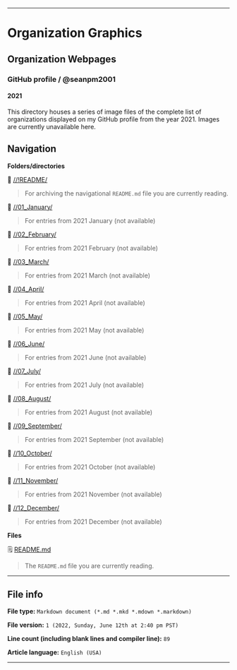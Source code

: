 
***

# Organization Graphics

## Organization Webpages

### GitHub profile / @seanpm2001

#### 2021

This directory houses a series of image files of the complete list of organizations displayed on my GitHub profile from the year 2021. Images are currently unavailable here.

## Navigation

**Folders/directories**

📁 [//!README/](/OrganizationGraphics/Organization_webpages/GitHub_Profile/@seanpm2001/!README/)

> For archiving the navigational `README.md` file you are currently reading.

📁 [//01_January/](/OrganizationGraphics/Organization_webpages/GitHub_Profile/@seanpm2001/2021/01_January/)

> For entries from 2021 January (not available)

📁 [//02_February/](/OrganizationGraphics/Organization_webpages/GitHub_Profile/@seanpm2001/2021/02_February/)

> For entries from 2021 February (not available)

📁 [//03_March/](/OrganizationGraphics/Organization_webpages/GitHub_Profile/@seanpm2001/2021/03_March/)

> For entries from 2021 March (not available)

📁 [//04_April/](/OrganizationGraphics/Organization_webpages/GitHub_Profile/@seanpm2001/2021/04_April/)

> For entries from 2021 April (not available)

📁 [//05_May/](/OrganizationGraphics/Organization_webpages/GitHub_Profile/@seanpm2001/2021/05_May/)

> For entries from 2021 May (not available)

📁 [//06_June/](/OrganizationGraphics/Organization_webpages/GitHub_Profile/@seanpm2001/2021/06_June/)

> For entries from 2021 June (not available)

📁 [//07_July/](/OrganizationGraphics/Organization_webpages/GitHub_Profile/@seanpm2001/2021/07_July/)

> For entries from 2021 July (not available)

📁 [//08_August/](/OrganizationGraphics/Organization_webpages/GitHub_Profile/@seanpm2001/2021/08_August/)

> For entries from 2021 August (not available)

📁 [//09_September/](/OrganizationGraphics/Organization_webpages/GitHub_Profile/@seanpm2001/2021/09_September/)

> For entries from 2021 September (not available)

📁 [//10_October/](/OrganizationGraphics/Organization_webpages/GitHub_Profile/@seanpm2001/2021/10_October/)

> For entries from 2021 October (not available)

📁 [//11_November/](/OrganizationGraphics/Organization_webpages/GitHub_Profile/@seanpm2001/2021/11_November/)

> For entries from 2021 November (not available)

📁 [//12_December/](/OrganizationGraphics/Organization_webpages/GitHub_Profile/@seanpm2001/2021/12_December/)

> For entries from 2021 December (not available)

**Files**

🗒️ [README.md](/NewOrgs/README.md)

> The `README.md` file you are currently reading.

***

## File info

**File type:** `Markdown document (*.md *.mkd *.mdown *.markdown)`

**File version:** `1 (2022, Sunday, June 12th at 2:40 pm PST)`

**Line count (including blank lines and compiler line):** `89`

**Article language:** `English (USA)`

***
